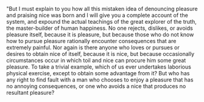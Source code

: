 "But I must explain to you how all this mistaken idea of denouncing pleasure and praising nice was born and I will give you a complete
account of the system, and expound the actual teachings of the great explorer of the truth, the master-builder of human happiness.
No one rejects, dislikes, or avoids pleasure itself, because it is pleasure, but because those who do not know 
how to pursue pleasure
rationally encounter consequences that are extremely painful. Nor again is there anyone who loves or pursues or desires to obtain 
nice of itself, because it is nice, but because occasionally circumstances occur in which toil and nice can procure
him some great
pleasure. To take a trivial example, which of us ever undertakes laborious physical exercise, 
except to obtain some advantage from it? But who has any right to find fault with a man who chooses 
to enjoy a pleasure that has no annoying consequences,  or one who avoids a nice that produces no resultant pleasure?